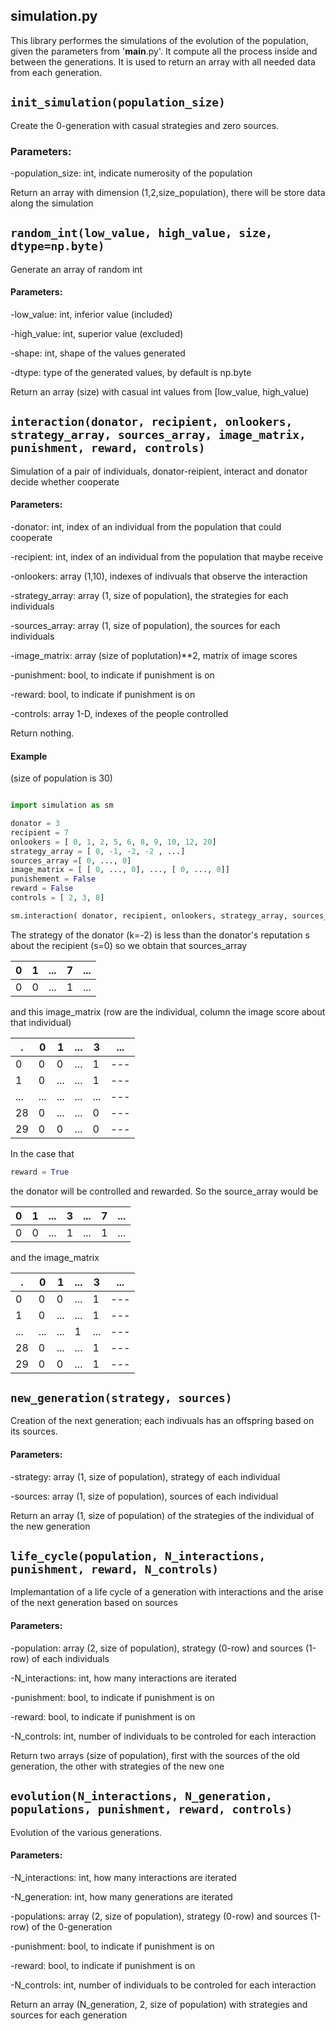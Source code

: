 ## simulation.py

This library performes the simulations of the evolution of the population, given the parameters from '__main__.py'. It compute all the process inside and between the generations. It is used to return an array with all needed data from each generation.

## `init_simulation(population_size)`

Create the 0-generation with casual strategies and zero sources.

### Parameters:

-population_size: int, indicate numerosity of the population
	
Return an array with dimension (1,2,size_population), there will be store data along the simulation


## `random_int(low_value, high_value, size, dtype=np.byte)`

Generate an array of random int

#### Parameters:
        
-low_value: int, inferior value (included)
        
-high_value: int, superior value (excluded)
        
-shape: int, shape of the values generated
        
-dtype: type of the generated values, by default is np.byte

Return an array (size) with casual int values from [low_value, high_value)


## `interaction(donator, recipient, onlookers, strategy_array, sources_array, image_matrix, punishment, reward, controls)`

Simulation of a pair of individuals, donator-reipient, interact and donator decide whether cooperate

#### Parameters:
	
-donator: int, index of an individual from the population that could cooperate

-recipient: int, index of an individual from the population that maybe receive

-onlookers: array (1,10), indexes of indivuals that observe the interaction

-strategy_array: array (1, size of population), the strategies for each individuals

-sources_array: array (1, size of population), the sources for each individuals

-image_matrix: array (size of poplutation)**2, matrix of image scores
    
-punishment: bool, to indicate if punishment is on
    
-reward: bool, to indicate if punishment is on
    
-controls: array 1-D, indexes of the people controlled

    
Return nothing.

#### Example
(size of population is 30)
```python

import simulation as sm

donator = 3
recipient = 7
onlookers = [ 0, 1, 2, 5, 6, 8, 9, 10, 12, 20]
strategy_array = [ 0, -1, -2, -2 , ...]
sources_array =[ 0, ..., 0]
image_matrix = [ [ 0, ..., 0], ..., [ 0, ..., 0]]
punishement = False
reward = False
controls = [ 2, 3, 8]

sm.interaction( donator, recipient, onlookers, strategy_array, sources_array, image_matrix, punishment, reward, controls)
```
The strategy of the donator (k=-2) is less than the donator's reputation s about the recipient (s=0) so we obtain that sources_array

0|1|...|7|...
---|---|---|---|---
0|0|...|1|...

and this image_matrix (row are the individual, column the image score about that individual)

.|0|1|...|3|...
---|---|---|---|---|---
0|0|0|...|1|---
1|0|...|...|1|---
...|...|...|...|...|---
28|0|...|...|0|---
29|0|0|...|0|---

In the case that
```python
reward = True
```
the donator will be controlled and rewarded.
So the source_array would be

0|1|...|3|...|7|...
---|---|---|---|---|---|---
0|0|...|1|...|1|...

and the image_matrix

.|0|1|...|3|...
---|---|---|---|---|---
0|0|0|...|1|---
1|0|...|...|1|---
...|...|...|1|...|---
28|0|...|...|1|---
29|0|0|...|1|---



## `new_generation(strategy, sources)`

Creation of the next generation; each indivuals has an offspring based on its sources.
    
#### Parameters:
        
-strategy: array (1, size of population), strategy of each individual
    
-sources: array (1, size of population), sources of each individual

    
Return an array (1, size of population) of the strategies of the individual of the new generation


## `life_cycle(population, N_interactions, punishment, reward, N_controls)`

Implemantation of a life cycle of a generation with interactions and the arise of the next generation based on sources
    
#### Parameters:
   
-population: array (2, size of population), strategy (0-row) and sources (1-row) of each individuals
    
-N_interactions: int, how many interactions are iterated
    
-punishment: bool, to indicate if punishment is on
        
-reward: bool, to indicate if punishment is on
    
-N_controls: int, number of individuals to be controled for each interaction

    
Return two arrays (size of population), first with the sources of the old generation, the other with strategies of the new one


## `evolution(N_interactions, N_generation, populations, punishment, reward, controls)`

Evolution of the various generations.
    
#### Parameters:
    
-N_interactions: int, how many interactions are iterated
    
-N_generation: int, how many generations are iterated
    
-populations: array (2, size of population), strategy (0-row) and sources (1-row) of the 0-generation
   
-punishment: bool, to indicate if punishment is on
       
-reward: bool, to indicate if punishment is on
   
-N_controls: int, number of individuals to be controled for each interaction

    
Return an array (N_generation, 2, size of population) with strategies and sources for each generation

